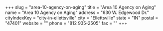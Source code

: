+++
slug = "area-10-agency-on-aging"
title = "Area 10 Agency on Aging"
name = "Area 10 Agency on Aging"
address = "630 W. Edgewood Dr."
cityIndexKey = "city-in-ellettsville"
city = "Ellettsville"
state = "IN"
postal = "47401"
website = ""
phone = "812 935-2505"
fax = ""
+++
